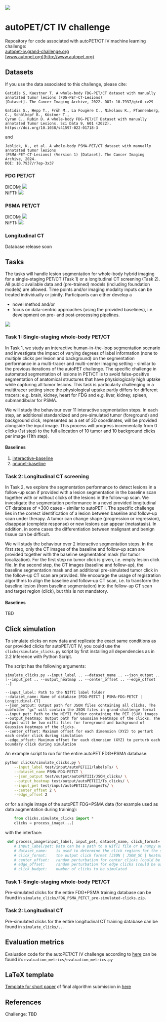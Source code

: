    ![](https://public.grand-challenge-user-content.org/b/807/autoPET-2025-banner-1_o53thn0.x20.jpeg)
   # autoPET/CT IV challenge
   Repository for code associated with autoPET/CT IV machine learning challenge: <br/> 
   [autopet-iv.grand-challenge.org](https://autopet-iv.grand-challenge.org/autopet-iv/) <br/>
   [www.autopet.org](http://www.autopet.org)
   
   ## Datasets				
   If you use the data associated to this challenge, please cite: <br/>
   
   ```
   Gatidis S, Kuestner T. A whole-body FDG-PET/CT dataset with manually annotated tumor lesions (FDG-PET-CT-Lesions) 
   [Dataset]. The Cancer Imaging Archive, 2022. DOI: 10.7937/gkr0-xv29

   Gatidis S., Hepp T., Früh M., La Fougère C., Nikolaou K., Pfannenberg, C., Schölkopf B., Küstner T., 
   Cyran C., Rubin D. A whole-body FDG-PET/CT Dataset with manually annotated Tumor Lesions. Sci Data 9, 601 (2022). 
   https://doi.org/10.1038/s41597-022-01718-3
   ```
   
   and
   <br/>
   
   ```
   Jeblick, K., et al. A whole-body PSMA-PET/CT dataset with manually annotated tumor lesions 
   (PSMA-PET-CT-Lesions) (Version 1) [Dataset]. The Cancer Imaging Archive, 2024.
   DOI: 10.7937/r7ep-3x37
   ```

### FDG PET/CT
DICOM: <a href="https://doi.org/10.7937/gkr0-xv29"><img src="https://img.shields.io/badge/DOI-10.7937%2Fgkr0--xv29-blue"></a>
<br/>
NiFTI: <a href="https://doi.org/10.57754/FDAT.wf9fy-txq84"><img src="https://img.shields.io/badge/DOI-10.57754%2FFDAT.wf9fy--txq84-blue"></a>
    
### PSMA PET/CT
DICOM:  <a href="https://doi.org/10.7937/r7ep-3x37 "><img src="https://img.shields.io/badge/DOI-10.7937%2Fr7ep--3x37-blue"></a>
<br/>
NiFTI: <a href="https://doi.org/10.57754/FDAT.6gjsg-zcg93"><img src="https://img.shields.io/badge/DOI-10.57754%2FFDAT.6gjsg--zcg93-blue"></a>

### Longitudinal CT
Database release soon

## Tasks
The tasks will handle lesion segmentation for whole-body hybrid imaging for a single-staging PET/CT (Task 1) or a longitudinal CT screening (Task 2). All public available data and (pre-trained) models (including foundation models) are allowed. Time points and/or imaging modality inputs can be treated individually or jointly. Participants can either develop a

- novel method and/or
- focus on data-centric approaches (using the provided baselines), i.e. development on pre- and post-processing pipelines.

![](https://public.grand-challenge-user-content.org/i/2025/03/23/53b754cd-e1d8-4b10-9bb7-f253acf14cc6.png)

### Task 1: Single-staging whole-body PET/CT
   
In Task 1, we study an interactive human-in-the-loop segmentation scenario and investigate the impact of varying degrees of label information (none to multiple clicks per lesion and background) on the segmentation performance in a multi-tracer and multi-center imaging setting - similar to the previous iterations of the autoPET challenge. The specific challenge in automated segmentation of lesions in PET/CT is to avoid false-positive segmentation of anatomical structures that have physiologically high uptake while capturing all tumor lesions. This task is particularly challenging in a multitracer setting since the physiological uptake partly differs for different tracers: e.g. brain, kidney, heart for FDG and e.g. liver, kidney, spleen, submandibular for PSMA.

We will study the behaviour over 11 interactive segmentation steps. In each step, an additional standardized and pre-simulated tumor (foreground) and background click, represented as a set of 3D coordinates, will be provided alongside the input image. This process will progress incrementally from 0 clicks (1st step) to the full allocation of 10 tumor and 10 background clicks per image (11th step). 

#### Baselines
1. [interactive-baseline](Task1/interactive-baseline/)
2. [nnunet-baseline](Task1/nnunet-baseline/)

### Task 2: Longitudinal CT screening
In Task 2, we explore the segmentation performance to detect lesions in a follow-up scan if provided with a lesion segmentation in the baseline scan together with or without clicks of the lesions in the follow-up scan. We investigate the segmentation performance in a novel provided longitudinal CT database of >300 cases - similar to autoPET I. The specific challenge lies in the correct identification of a lesion between baseline and follow-up scan under therapy. A tumor can change shape (progression or regression), disappear (complete response) or new lesions can appear (metastasis). In addition, in some cases the differentiation between malignant and benign tissue can be difficult.

We will study the behaviour over 2 interactive segmentation steps. In the first step, only the CT images of the baseline and follow-up scan are provided together with the baseline segmentation mask (for tumor localization). For the first step no tumor click is given, i.e. empty lesion click file. In the second step, the CT images (baseline and follow-up), the baseline segmentation mask and an additional pre-simulated tumor click in the follow-up CT scan are provided. We encourage the usage of registration algorithms to align the baseline and follow-up CT scan, i.e. to transform the baseline lesion (from baseline segmentation) into the follow-up CT scan and target region (click), but this is not mandatory.

#### Baselines
TBD

## Click simulation
To simulate clicks on new data and replicate the exact same conditions as our provided clicks for autoPET/CT IV, you could use the `clicks/simulate_clicks.py` script by first installing all dependencies as in 2.2 Inference with Python Script.

The script has the following arguments:

    simulate_clicks.py --input_label .. --dataset_name .. --json_output .. [--input_pet .. --output_heatmap .. --center_offset .. --edge_offset ..]

    --input_label: Path to the NIfTI label folder
    --dataset_name: Name of database [FDG-PETCT | PSMA-FDG-PETCT | Longitudinal-CT]
    --json_output: Output path for JSON files containing all clicks. The subfolder "gc" will contain the JSON files in grand-challenge format
    --input_pet: Path to the NIfTI folder containing the PET (SUV) images
    --output_heatmap: Output path for Gaussian Heatmaps of the clicks. The output will be two nifti files for foreground and background of Gaussian Heatmaps of the clicks.
    --center_offset: Maximum offset for each dimension (XYZ) to perturb each center click during simulation
    --edge_offset: Maximum offset for each dimension (XYZ) to perturb each boundary click during simulation

An example script to run for the entire autoPET FDG+PSMA database:

```bash
python clicks/simulate_clicks.py \
    --input_label test/input/autoPETIII/labelsTs/ \
    --dataset_name PSMA-FDG-PETCT \
    --json_output test/output/autoPETIII/JSON_clicks/ \
    --output_heatmap test/output/autoPETIII/Ts_clicks/ \
    --input_pet test/input/autoPETIII/imagesTs/ \
    --center_offset 2 \
    --edge_offset 2
```

or for a single image of the autoPET FDG+PSMA data (for example used as data augmentation during training):

```python
    from clicks.simulate_clicks import *
    clicks = process_image(...)
```

with the interface:
```python
 def process_image(input_label, input_pet, dataset_name, click_format='JSON', center_offset=None, edge_offset=None, click_budget=None):
    # input_label/pet: Data can be a path to a NIfTI file or a numpy array
    # dataset_name:    is used to determine the click regions for the specific database
    # click_format:    the output click format [JSON | JSON_GC | heatmap]
    # center_offset:   random perturbation for center clicks (could be used as data augmentation for training)
    # edge_offset:     random perturbation for edge clicks (could be used as data augmentation for training)
    # click_budget:    number of clicks to be simulated
```


### Task 1: Single-staging whole-body PET/CT
Pre-simulated clicks for the entire FDG+PSMA training database can be found in `simulate_clicks/FDG_PSMA_PETCT_pre-simulated-clicks.zip`.

### Task 2: Longitudinal CT
Pre-simulated clicks for the entire longitudinal CT training database can be found in `simulate_clicks/...`

## Evaluation metrics
Evaluation code for the autoPET/CT IV challenge according to [here](https://autopet-iv.grand-challenge.org/evaluation-and-ranking/) can be found in: `evaluation_metrics/evaluation_metrics.py`

## LaTeX template
[Template for short paper](https://autopet-iv.grand-challenge.org/challenge-publication/) of final algorithm submission in [here](/publication_template/) 

## References
Challenge: TBD<br/>
   
   
   
   
   
   
   
